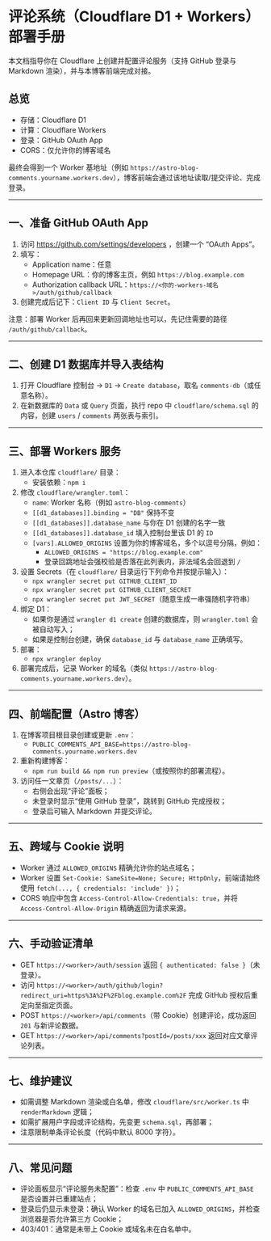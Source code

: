 # 评论系统（Cloudflare D1 + Workers）部署手册

本文档指导你在 Cloudflare 上创建并配置评论服务（支持 GitHub 登录与 Markdown 渲染），并与本博客前端完成对接。

## 总览
- 存储：Cloudflare D1
- 计算：Cloudflare Workers
- 登录：GitHub OAuth App
- CORS：仅允许你的博客域名

最终会得到一个 Worker 基地址（例如 `https://astro-blog-comments.yourname.workers.dev`），博客前端会通过该地址读取/提交评论、完成登录。

---

## 一、准备 GitHub OAuth App
1. 访问 https://github.com/settings/developers ，创建一个 “OAuth Apps”。
2. 填写：
   - Application name：任意
   - Homepage URL：你的博客主页，例如 `https://blog.example.com`
   - Authorization callback URL：`https://<你的-workers-域名>/auth/github/callback`
3. 创建完成后记下：`Client ID` 与 `Client Secret`。

注意：部署 Worker 后再回来更新回调地址也可以，先记住需要的路径 `/auth/github/callback`。

---

## 二、创建 D1 数据库并导入表结构
1. 打开 Cloudflare 控制台 → `D1` → `Create database`，取名 `comments-db`（或任意名称）。
2. 在新数据库的 `Data` 或 `Query` 页面，执行 repo 中 `cloudflare/schema.sql` 的内容，创建 `users` / `comments` 两张表与索引。

---

## 三、部署 Workers 服务
1. 进入本仓库 `cloudflare/` 目录：
   - 安装依赖：`npm i`
2. 修改 `cloudflare/wrangler.toml`：
   - `name`: Worker 名称（例如 `astro-blog-comments`）
   - `[[d1_databases]].binding = "DB"` 保持不变
   - `[[d1_databases]].database_name` 与你在 D1 创建的名字一致
   - `[[d1_databases]].database_id` 填入控制台里该 D1 的 `ID`
   - `[vars].ALLOWED_ORIGINS` 设置为你的博客域名，多个以逗号分隔，例如：
     - `ALLOWED_ORIGINS = "https://blog.example.com"`
      - 登录回跳地址会强校验是否落在此列表内，非法域名会回退到 `/`
3. 设置 Secrets（在 `cloudflare/` 目录运行下列命令并按提示输入）：
   - `npx wrangler secret put GITHUB_CLIENT_ID`
   - `npx wrangler secret put GITHUB_CLIENT_SECRET`
   - `npx wrangler secret put JWT_SECRET`（随意生成一串强随机字符串）
4. 绑定 D1：
   - 如果你是通过 `wrangler d1 create` 创建的数据库，则 `wrangler.toml` 会被自动写入；
   - 如果是控制台创建，确保 `database_id` 与 `database_name` 正确填写。
5. 部署：
   - `npx wrangler deploy`
6. 部署完成后，记录 Worker 的域名（类似 `https://astro-blog-comments.yourname.workers.dev`）。

---

## 四、前端配置（Astro 博客）
1. 在博客项目根目录创建或更新 `.env`：
   - `PUBLIC_COMMENTS_API_BASE=https://astro-blog-comments.yourname.workers.dev`
2. 重新构建博客：
   - `npm run build && npm run preview`（或按照你的部署流程）。
3. 访问任一文章页（`/posts/...`）：
   - 右侧会出现“评论”面板；
   - 未登录时显示“使用 GitHub 登录”，跳转到 GitHub 完成授权；
   - 登录后可输入 Markdown 并提交评论。

---

## 五、跨域与 Cookie 说明
- Worker 通过 `ALLOWED_ORIGINS` 精确允许你的站点域名；
- Worker 设置 `Set-Cookie: SameSite=None; Secure; HttpOnly`，前端请始终使用 `fetch(..., { credentials: 'include' })`；
- CORS 响应中包含 `Access-Control-Allow-Credentials: true`，并将 `Access-Control-Allow-Origin` 精确返回为请求来源。

---

## 六、手动验证清单
- GET `https://<worker>/auth/session` 返回 `{ authenticated: false }`（未登录）。
- 访问 `https://<worker>/auth/github/login?redirect_uri=https%3A%2F%2Fblog.example.com%2F` 完成 GitHub 授权后重定向至指定页面。
- POST `https://<worker>/api/comments`（带 Cookie）创建评论，成功返回 `201` 与新评论数据。
- GET `https://<worker>/api/comments?postId=/posts/xxx` 返回对应文章评论列表。

---

## 七、维护建议
- 如需调整 Markdown 渲染或白名单，修改 `cloudflare/src/worker.ts` 中 `renderMarkdown` 逻辑；
- 如需扩展用户字段或评论结构，先变更 `schema.sql`，再部署；
- 注意限制单条评论长度（代码中默认 8000 字符）。

---

## 八、常见问题
- 评论面板显示“评论服务未配置”：检查 `.env` 中 `PUBLIC_COMMENTS_API_BASE` 是否设置并已重建站点；
- 登录后仍显示未登录：确认 Worker 的域名已加入 `ALLOWED_ORIGINS`，并检查浏览器是否允许第三方 Cookie；
- 403/401：通常是未带上 Cookie 或域名未在白名单中。
